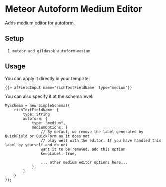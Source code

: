 # Meteor Autoform Medium Editor
Adds [medium editor](https://github.com/yabwe/medium-editor) for [autoform](https://github.com/aldeed/meteor-autoform).

## Setup
1. `meteor add gildaspk:autoform-medium`

## Usage
You can apply it directly in your template:

```
{{> afFieldInput name='richTextFieldName' type="medium"}}
```

You can also specify it at the schema level:

```
MySchema = new SimpleSchema({
    richTextFieldName: {
        type: String
        autoform: {
            type: "medium",
            mediumOptions: {  
                // By defaut, we remove the label generated by QuickField or QuickForm as it does not
                // play well with the editor. If you have handled this label by yourself and do not
                want it to be removed, add this option
                keepLabel: true,

                ... other medium editor options here...
            },
        }
    }
});
```
